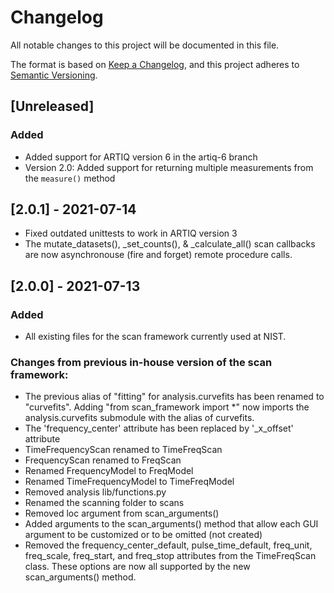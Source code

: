 # Changelog

All notable changes to this project will be documented in this file.

The format is based on [Keep a Changelog](https://keepachangelog.com/en/1.0.0/),
and this project adheres to [Semantic Versioning](https://semver.org/spec/v2.0.0.html).

## [Unreleased]

### Added 

- Added support for ARTIQ version 6 in the artiq-6 branch
- Version 2.0: Added support for returning multiple measurements from the `measure()` method 

## [2.0.1] - 2021-07-14

- Fixed outdated unittests to work in ARTIQ version 3
- The mutate_datasets(), _set_counts(), & _calculate_all() scan callbacks are now asynchronouse (fire and forget) 
  remote procedure calls.

## [2.0.0] - 2021-07-13

### Added

- All existing files for the scan framework currently used at NIST.

### Changes from previous in-house version of the scan framework:
- The previous alias of "fitting" for analysis.curvefits has been renamed to "curvefits".  Adding 
  "from scan_framework import *" now imports the analysis.curvefits submodule with the alias of curvefits. 
- The 'frequency_center' attribute has been replaced by '_x_offset' attribute
- TimeFrequencyScan renamed to TimeFreqScan
- FrequencyScan renamed to FreqScan
- Renamed FrequencyModel to FreqModel
- Renamed TimeFrequencyModel to TimeFreqModel
- Removed analysis lib/functions.py
- Renamed the scanning folder to scans
- Removed loc argument from scan_arguments()
- Added arguments to the scan_arguments() method that allow each GUI argument to be customized 
  or to be omitted (not created)
- Removed the frequency_center_default, pulse_time_default, freq_unit, freq_scale, freq_start, and 
  freq_stop attributes from the TimeFreqScan class.  These options are now all supported by the new 
  scan_arguments() method.
